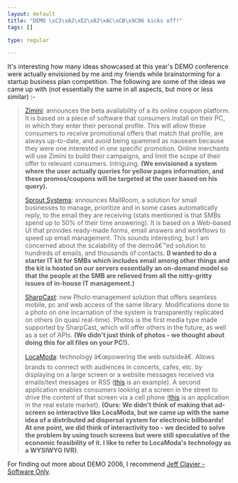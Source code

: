 ```yaml
--- 
layout: default
title: "DEMO \xC3\xA2\xE2\x82\xAC\xCB\x9C06 kicks off!"
tags: []

type: regular

---
```

It's interesting how many ideas showcased at this year's DEMO conference were actually envisioned by me and my friends while brainstorming for a startup business plan competition. The following are some of the ideas we came up with (not essentially the same in all aspects, but more or less similar) :-
<blockquote><a href="http://www.zimini.com">Zimini</a>: announces the beta availability of a its online coupon platform. It is based on a piece of software that consumers install on their PC, in which they enter their personal profile. This will allow these consumers to receive promotional offers that match that profile, are always up-to-date, and avoid being spammed as nauseam because they were one interested in one specific promotion. Online merchants will use Zimini to build their campaigns, and limit the scope of their offer to relevant consumers. Intriguing. <b>(We envisioned a system where the user actually queries for yellow pages information, and these promos/coupons will be targeted at the user based on his query).</b>

<a href="http://www.sproutit.com/">Sprout Systems</a>: announces MailRoom, a solution for small businesses to manage, prioritize and in some cases automatically reply, to the email they are receiving (stats mentioned is that SMBs spend up to 50% of their time answering). It is based on a Web-based UI that provides ready-made forms, email answers and workflows to speed up email management. This sounds interesting, but I am concerned about the scalability of the demoâ€™ed solution to hundreds of emails, and thousands of contacts. <b>(I wanted to do a starter IT kit for SMBs which includes email among other things and the kit is hosted on our servers essentially an on-demand model so that the people at the SMB are relieved from all the nitty-gritty issues of in-house IT management.)</b>

<a href="http://sharpcast.com/">SharpCast</a>: new Photo management solution that offers seamless mobile, pc and web access of the same library. Modifications done to a photo on one incarnation of the system is transparently replicated on others (in quasi real-time). Photos is the first media type made supported by SharpCast, which will offer others in the future, as well as a set of APIs. <b>(We didn't just think of photos - we thought about doing this for all files on your PC!).</b>

<a href="http://www.locamoda.com/">LocaModa</a>: technology â€œpowering the web outsideâ€. Allows brands to connect with audiences in concerts, cafes, etc. by displaying on a large screen or a website  messages received via emails/text messages or RSS (<a href="http://www.wiffiti.com/screenView/?loc=wiffiti-demo06-macmini2&amp;type=full">this</a> is an example). A second application enables consumers looking at a screen in the street to drive the content of that screen via a cell phone (<a href="http://www.locamoda.com/media/">this</a> is an application in the real estate market). <b>(Ours: We didn't think of making that ad-screen so interactive like LocaModa, but we came up with the same idea of a distributed ad dispersal system for electronic billboards! At one point, we did think of interactivity too - we decided to solve the problem by using touch screens but were still speculative of the economic feasibility of it. I like to refer to LocaModa's technology as a WYSIWYG IVR)</b>.
</blockquote>For finding out more about DEMO 2006, I recommend <a href="http://blog.softtechvc.com/2006/02/demo_2006_day_t.html">Jeff Clavier - Software Only</a>.
